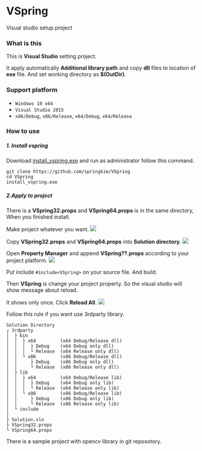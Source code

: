 # VSpring
Visual studio setup project

### What is this

This is **Visual Studio** setting project.

It apply automatically **Additional library path** and copy  **dll** files to location of **exe** file. And set working directory as **$(OutDir)**.

### Support platform
* `Windows 10 x64`
* `Visual Studio 2015`
* `x86/Debug`, `x86/Release`, `x64/Debug`, `x64/Release`

### How to use

##### 1. Install vspring
Download [install_vspring.exe](https://www.dropbox.com/s/9s3f6lhrxiib2cy/install_vspring.exe?dl=1) and run as administrator follow this command.
```
git clone https://github.com/springkim/VSpring
cd VSpring
install_vspring.exe
```

##### 2.Apply to project
There is a **VSpring32.props** and **VSpring64.props** is in the same directory, When you finished install.

Make project whatever you want.
![](https://i.imgur.com/DkMLJhT.png)

Copy **VSpring32.props** and **VSpring64.props** into **Solution directory**.
![](https://i.imgur.com/Bw1nimK.png)

Open **Property Manager** and append **VSpring??.props** according to your project platform.
![](https://i.imgur.com/kWvEPHf.png)

Put include `#include<VSpring>` on your source file. And build.

Then **VSpring** is change your project property. So the visual studio will show message about reload.

It shows only once. Click **Reload All**.
![](https://i.imgur.com/vhw6PsM.png)

Follow this rule if you want use 3rdparty library.

```
Solution Directory
┌ 3rdparty
│  ├ bin
│  │  ├ x64         (x64 Debug/Release dll)
│  │  │  ├ Debug    (x64 Debug only dll)
│  │  │  └ Release  (x64 Release only dll)
│  │  └ x86         (x86 Debug/Release dll)
│  │     ├ Debug    (x86 Debug only dll)
│  │     └ Release  (x86 Release only dll)
│  ├ lib
│  │  ├ x64         (x64 Debug/Release lib)
│  │  │  ├ Debug    (x64 Debug only lib)
│  │  │  └ Release  (x64 Release only lib)
│  │  └ x86         (x86 Debug/Release lib)
│  │     ├ Debug    (x86 Debug only lib)
│  │     └ Release  (x86 Release only lib)
│  └ include
│  
├ Solution.sln
├ VSpring32.props
└ VSpring64.props
```
There is a sample project with opencv library in git reposotory.



